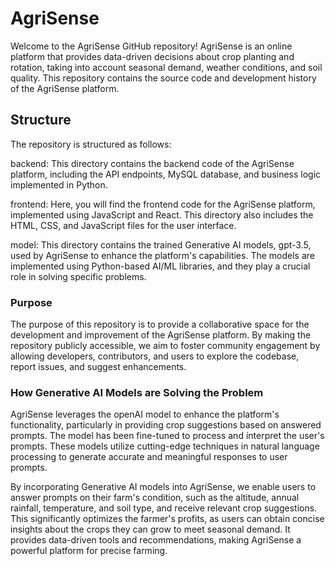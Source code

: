 # AgriSense

Welcome to the AgriSense GitHub repository! AgriSense is an online platform that provides data-driven decisions about crop planting and rotation, taking into account seasonal demand, weather conditions, and soil quality.  This repository contains the source code and development history of the AgriSense platform.

## Structure

The repository is structured as follows:

backend: This directory contains the backend code of the AgriSense platform, including the API endpoints, MySQL database, and business logic implemented in Python.

frontend: Here, you will find the frontend code for the AgriSense platform, implemented using JavaScript and React. This directory also includes the HTML, CSS, and JavaScript files for the user interface.

model: This directory contains the trained Generative AI models, gpt-3.5, used by AgriSense to enhance the platform's capabilities. The models are implemented using Python-based AI/ML libraries, and they play a crucial role in solving specific problems.

### Purpose

The purpose of this repository is to provide a collaborative space for the development and improvement of the AgriSense platform. By making the repository publicly accessible, we aim to foster community engagement by allowing developers, contributors, and users to explore the codebase, report issues, and suggest enhancements.

### How Generative AI Models are Solving the Problem

AgriSense leverages the openAI model to enhance the platform's functionality, particularly in providing crop suggestions based on answered prompts. The model has been fine-tuned to process and interpret the user's prompts. These models utilize cutting-edge techniques in natural language processing to generate accurate and meaningful responses to user prompts.

By incorporating Generative AI models into AgriSense, we enable users to answer prompts on their farm's condition, such as the altitude, annual rainfall, temperature, and soil type, and receive relevant crop suggestions. This significantly optimizes the farmer's profits, as users can obtain concise insights about the crops they can grow to meet seasonal demand. It provides data-driven tools and recommendations, making AgriSense a powerful platform for precise farming.



